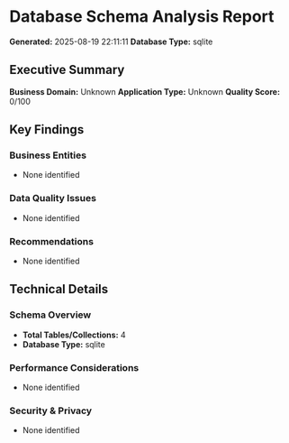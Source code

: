 # Database Schema Analysis Report

**Generated:** 2025-08-19 22:11:11
**Database Type:** sqlite

## Executive Summary

**Business Domain:** Unknown
**Application Type:** Unknown
**Quality Score:** 0/100

## Key Findings

### Business Entities
- None identified

### Data Quality Issues
- None identified

### Recommendations
- None identified

## Technical Details

### Schema Overview
- **Total Tables/Collections:** 4
- **Database Type:** sqlite

### Performance Considerations
- None identified

### Security & Privacy
- None identified
